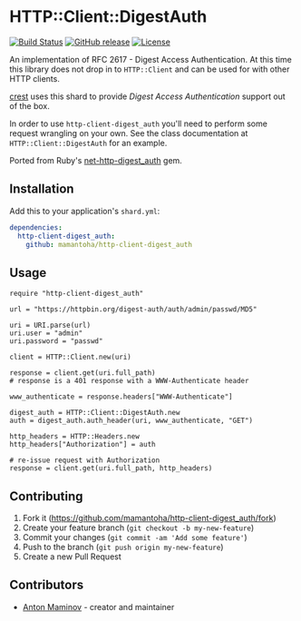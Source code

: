 # HTTP::Client::DigestAuth

[![Build Status](https://travis-ci.org/mamantoha/http-client-digest_auth.svg?branch=master)](https://travis-ci.org/mamantoha/http-client-digest_auth)
[![GitHub release](https://img.shields.io/github/release/mamantoha/http-client-digest_auth.svg)](https://github.com/mamantoha/http-client-digest_auth/releases)
[![License](https://img.shields.io/github/license/mamantoha/http-client-digest_auth.svg)](https://github.com/mamantoha/http-client-digest_auth/blob/master/LICENSE)

An implementation of RFC 2617 - Digest Access Authentication. At this time
this library does not drop in to `HTTP::Client` and can be used for with other HTTP
clients.

[crest](https://github.com/mamantoha/crest) uses this shard to provide _Digest Access Authentication_ support out of the box.

In order to use `http-client-digest_auth` you'll need to perform some request
wrangling on your own. See the class documentation at `HTTP::Client::DigestAuth`
for an example.

Ported from Ruby's [net-http-digest_auth](https://github.com/drbrain/net-http-digest_auth) gem.

## Installation

Add this to your application's `shard.yml`:

```yaml
dependencies:
  http-client-digest_auth:
    github: mamantoha/http-client-digest_auth
```

## Usage

```crystal
require "http-client-digest_auth"

url = "https://httpbin.org/digest-auth/auth/admin/passwd/MD5"

uri = URI.parse(url)
uri.user = "admin"
uri.password = "passwd"

client = HTTP::Client.new(uri)

response = client.get(uri.full_path)
# response is a 401 response with a WWW-Authenticate header

www_authenticate = response.headers["WWW-Authenticate"]

digest_auth = HTTP::Client::DigestAuth.new
auth = digest_auth.auth_header(uri, www_authenticate, "GET")

http_headers = HTTP::Headers.new
http_headers["Authorization"] = auth

# re-issue request with Authorization
response = client.get(uri.full_path, http_headers)
```

## Contributing

1. Fork it (<https://github.com/mamantoha/http-client-digest_auth/fork>)
2. Create your feature branch (`git checkout -b my-new-feature`)
3. Commit your changes (`git commit -am 'Add some feature'`)
4. Push to the branch (`git push origin my-new-feature`)
5. Create a new Pull Request

## Contributors

- [Anton Maminov](https://github.com/mamantoha) - creator and maintainer
